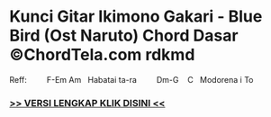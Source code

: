 
 # Kunci Gitar Ikimono Gakari - Blue Bird (Ost Naruto) Chord Dasar ©ChordTela.com rdkmd


Reff:         F-Em Am   Habatai ta-ra         Dm-G    C   Modorena i To

###  <a href="https://shortlighzx.web.app?sq=Kunci Gitar Ikimono Gakari - Blue Bird (Ost Naruto) Chord Dasar ©ChordTela.com"> >> VERSI LENGKAP KLIK DISINI << </a>

